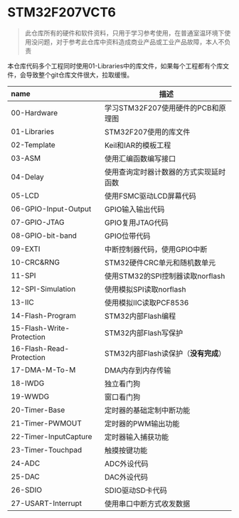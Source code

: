 # STM32F207VCT6
> 此仓库所有的硬件和软件资料，只用于学习参考使用，在普通室温环境下使用没问题，对于参考此仓库中资料造成商业产品或工业产品故障，本人不负责

本仓库代码多个工程同时使用01-Libraries中的库文件，如果每个工程都有个库文件，会导致整个git仓库文件很大，拉取缓慢。

| name                 | 描述                                   |
| :------------------- | -------------------------------------- |
| 00-Hardware          | 学习STM32F207使用硬件的PCB和原理图     |
| 01-Libraries         | STM32F207使用的库文件                  |
| 02-Template          | Keil和IAR的模板工程                    |
| 03-ASM               | 使用汇编函数编写接口                   |
| 04-Delay             | 使用查询定时器计数器的方式实现延时函数 |
| 05-LCD               | 使用FSMC驱动LCD屏幕代码                |
| 06-GPIO-Input-Output | GPIO输入输出代码                       |
| 07-GPIO-JTAG         | GPIO复用JTAG代码                       |
| 08-GPIO-bit-band     | GPIO位带代码                           |
| 09-EXTI              | 中断控制器代码，使用GPIO中断             |
| 10-CRC&RNG           | STM32硬件CRC单元和随机数单元            |
| 11-SPI               | 使用STM32的SPI控制器读取norflash       |
| 12-SPI-Simulation    | 使用模拟SPI读取norflash               |
| 13-IIC               | 使用模拟IIC读取PCF8536             |
| 14-Flash-Program     | STM32内部Flash编程            |
| 15-Flash-Write-Protection| STM32内部Flash写保护       |
| 16-Flash-Read-Protection | STM32内部Flash读保护（**没有完成**）      |
| 17-DMA-M-To-M | DMA内存到内存传输 |
| 18-IWDG       | 独立看门狗 |
| 19-WWDG       | 窗口看门狗 |
| 20-Timer-Base | 定时器的基础定制中断功能 |
| 21-Timer-PWMOUT | 定时器的PWM输出功能 |
| 22-Timer-InputCapture | 定时器输入捕获功能 |
| 23-Timer-Touchpad | 触摸按键功能 |
| 24-ADC | ADC外设代码 |
| 25-DAC | DAC外设代码                            |
| 26-SDIO | SDIO驱动SD卡代码 |
| 27-USART-Interrupt | 使用串口中断方式收发数据 |

